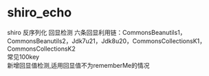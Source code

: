 # shiro_echo
shiro 反序列化 回显检测
六条回显利用链：CommonsBeanutils1，CommonsBeanutils2，Jdk7u21，Jdk8u20，CommonsCollectionsK1，CommonsCollectionsK2  
常见100key  
新增回显值检测,适用回显值不为rememberMe的情况

